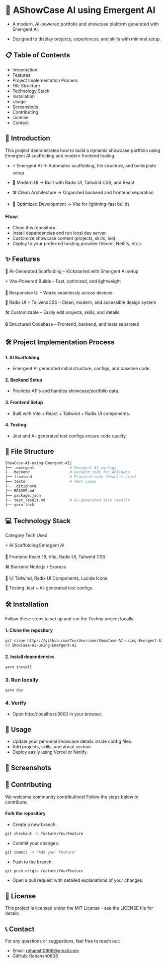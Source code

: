 # 🧠 AShowCase AI using Emergent AI



- A modern, AI-powered portfolio and showcase platform generated with Emergent AI.

- Designed to display projects, experiences, and skills with minimal setup.


## 📋 Table of Contents
- Introduction
- Features
- Project Implementation Process
- File Structure
- Technology Stack
- Installation
- Usage
- Screenshots
- Contributing
- License
- Contact

## 📘 Introduction

This project demonstrates how to build a dynamic showcase portfolio using Emergent AI scaffolding and modern frontend tooling.

- ⚡ Emergent AI → Automates scaffolding, file structure, and boilerplate setup

- 🎨 Modern UI → Built with Radix UI, Tailwind CSS, and React

- 🛠 Clean Architecture → Organized backend and frontend separation

- 🚀 Optimized Development → Vite for lightning-fast builds

### Flow:

- Clone this repository.
- Install dependencies and run local dev server.
- Customize showcase content (projects, skills, bio).
- Deploy to your preferred hosting provider (Vercel, Netlify, etc.).

## ✨ Features

📝 AI-Generated Scaffolding – Kickstarted with Emergent AI setup

⚡ Vite-Powered Builds – Fast, optimized, and lightweight

🎨 Responsive UI – Works seamlessly across devices

🧩 Radix UI + TailwindCSS – Clean, modern, and accessible design system

🛠 Customizable – Easily edit projects, skills, and details

🔒 Structured Codebase – Frontend, backend, and tests separated

## 🛠 Project Implementation Process

#### 1. AI Scaffolding
- Emergent AI generated initial structure, configs, and baseline code.

#### 2. Backend Setup
- Provides APIs and handles showcase/portfolio data.

#### 3. Frontend Setup
- Built with Vite + React + Tailwind + Radix UI components.

#### 4. Testing
- Jest and AI-generated test configs ensure code quality.

## 📁 File Structure

```bash
ShowCase-AI-using-Emergent-AI/
├── .emergent                # Emergent AI configs
├── backend                  # Backend code for API/data
├── frontend                 # Frontend code (React + Vite)
├── tests                    # Test cases
├── .gitignore
├── README.md
├── package.json
├── test_result.md           # AI-generated test results
├── yarn.lock
```

## 💻 Technology Stack

Category	Tech Used

⚡ AI Scaffolding	Emergent AI

🧩 Frontend	React 19, Vite, Radix UI, Tailwind CSS

🛠 Backend	Node.js / Express

🎨 UI	Tailwind, Radix UI Components, Lucide Icons

🧪 Testing	Jest + AI-generated test configs


## 🛠 Installation

Follow these steps to set up and run the Techny project locally:

#### 1. Clone the repository

```bash
git clone https://github.com/YourUsername/ShowCase-AI-using-Emergent-AI.git
cd ShowCase-AI-using-Emergent-AI
```

#### 2. Install dependencies

~~~bash
yarn install
~~~

### 3. Run locally

~~~bash
yarn dev
~~~

### 4. Verify
- Open http://localhost:3000 in your browser.

## 🚀 Usage
- Update your personal showcase details inside config files.
- Add projects, skills, and about section.
- Deploy easily using Vercel or Netlify.


## 📸 Screenshots



## 🤝 Contributing
We welcome community contributions! Follow the steps below to contribute:

#### Fork the repository
- Create a new branch:
```bash
git checkout -b feature/YourFeature
```

- Commit your changes:
```bash
git commit -m 'Add your feature'
```

- Push to the branch:
```bash
git push origin feature/YourFeature
```

- Open a pull request with detailed explanations of your changes.

## 📄 License

This project is licensed under the MIT License - see the LICENSE file for details.

## 📞 Contact
For any questions or suggestions, feel free to reach out:

- Email: rohansh0808@gmail.com
- GitHub: Rohansh0808
